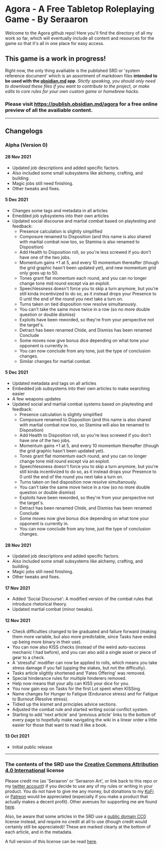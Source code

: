 # Agora - A Free Tabletop Roleplaying Game - By Seraaron

Welcome to the Agora github repo! Here you'll find the directory of all my work so far, which will eventually include all content and resources for the game so that it's all in one place for easy access.

## This game is a work in progress!

Right now, the only thing availiable is the published SRD or 'system reference document' which is an assortment of markdown files **intended to be used with the [obsidian.md](https://obsidian.md/) app**. _Stictly speaking, you should only need to download these files if you want to contribute to the project, or make edits to core rules for your own custom game or homebrew hacks._

### Please visit https://publish.obsidian.md/agora for a free online preview of all the availiable content.

---

## Changelogs

### Alpha (Version 0)

#### 28 Nov 2021
- Updated job descriptions and added specific factors.
- Also included some small subsystems like alchemy, crafting, and building.
- Magic jobs still need finishing.
- Other tweaks and fixes.

#### 5 Dec 2021
- Changes some tags and metadata in all articles
- Emedded job sybsystems into their own articles
- Updated social discourse and martial combat based on playtesting and feedback:
  - Presence calculation is slightly simplified
  - Composure renamed to Disposition (and this name is also shared with martial combat now too, so Stamina is also renamed to Disposition)
  - Add Health to Disposition roll, so you're less screwed if you don't have one of the two jobs.
  - Momentum gains +1 at 5, and every 10 momentum thereafter (though the grid graphic hasn't been updated yet), and new momentum grid only goes up to 50.
  - Tones grant flat momentum each round, and you can no longer change tone mid round except via an exploit.
  - Speechlessness doesn't force you to skip a turn anymore, but you're still kinda incentivized to do so, as it instead drops your Presence to 0 until the end of the round you next take a turn on.
  - Turns taken on tied disposition now resolve simultanously.
  - You can't take the same move twice in a row (so no more double question or double dismiss)
  - Exploits have been reworded, so they're from your perspective not the target's.
  - Detract has been renamed Chide, and Dismiss has been renamed Conclude
  - Some moves now give bonus dice depending on what tone your opponent is currently in.
  - You can now conclude from any tone, just the type of conclusion changes.
  - Similar changes for martial combat.

#### 5 Dec 2021
- Updated metadata and tags on all articles
- Embedded job subsystems into their own articles to make searching easier
- A few weapons updates
- Updated social and martial combat systems based on playtesting and feedback:
    - Presence calculation is slightly simplified
    - Composure renamed to Disposition (and this name is also shared with martial combat now too, so Stamina will also be renamed to  Disposition)
    - Add Health to Disposition roll, so you're less screwed if you don't have one of the two jobs.
    - Momentum gains +1 at 5, and every 10 momentum thereafter (though the grid graphic hasn't been updated yet).
    - Tones grant flat momentum each round, and you can no longer change tone mid round except via an exploit.
    - Speechlessness doesn't force you to skip a turn anymore, but you're still kinda incentivized to do so, as it instead drops your Presence  to 0 until the end of the round you next take a turn on.
    - Turns taken on tied disposition now resolve simultanously.
    - You can't take the same move twice in a row (so no more double question or double dismiss)
    - Exploits have been reworded, so they're from your perspective not the target's.
    - Detract has been renamed Chide, and Dismiss has been renamed Conclude 
    - Some moves now give bonus dice depending on what tone your opponent is currently in.
    - You can now conclude from any tone, just the type of conclusion changes.

#### 28 Nov 2021

- Updated job descriptions and added specific factors.
- Also included some small subsystems like alchemy, crafting, and building.
- Magic jobs still need finishing.
- Other tweaks and fixes.


#### 17 Nov 2021
- Added 'Social Discourse': A modified version of the combat rules that introduce rhetorical theory.
- Updated martial combat (minor tweaks).

#### 12 Nov 2021
- Check difficulties changed to be graduated and failure forward (making them more variable, but also more predictable, since Tasks have ended up being more binary in their use).
- You can now also KISS checks (instead of the weird auto-success mechanic I had before), and you can also add a single asset or piece of gear to a check.
- A 'stressful' modifier can now be applied to rolls, which means you take stress damage if you fail (upping the stakes, but not the difficulty).
- Tasks article slightly shortened and 'Fates Offering' was removed.
- Special hinderance rules for multiple hinderers removed.
- Help now means that your ally can KISS your dice for you.
- You now gain exp on Tasks for the first Lot spent when KISSing.
- Name changes for Hunger to Fatigue (Endurance stress) and for Fatigue to Burnout (Resolve stress).
- Tidied up the kismet and principles advice sections.
- Adjusted the combat rule and started writing social conflict system.
- Starting to add 'next article' and 'previous article' links to the bottom of every page to hopefully make navigating the wiki in a linear order a little easier for those that want to read it like a book.

#### 13 Oct 2021
- Initial public release

---

### The contents of the SRD use the [Creative Commons Attribution 4.0 International](https://creativecommons.org/licenses/by/4.0/) license

Please credit me (as 'Seraaron' or 'Seraaron Art', or link back to this repo or my [twitter account](https://twitter.com/SeraaronArt)) if you decide to use any of my rules or writing in your product. You do not have to give me any money, but donations to my [KoFi](https://ko-fi.com/seraaron) or [Patreon](https://www.patreon.com/seraaron) would be appreciated (especially if you make a product that actually makes a decent profit). Other avenues for supporting me are found [here](https://github.com/Seraaron/agora/blob/main/srd/Support%20me.md).

Also, be aware that some articles in the SRD use a [public domain CC0](https://creativecommons.org/publicdomain/zero/1.0/) license instead, and require no credit at all to use (though credit would certainly still be appreciated)! These are marked clearly at the bottom of each article, and in the metadata.

A full version of this license can be read [here](LICENSE.md).
